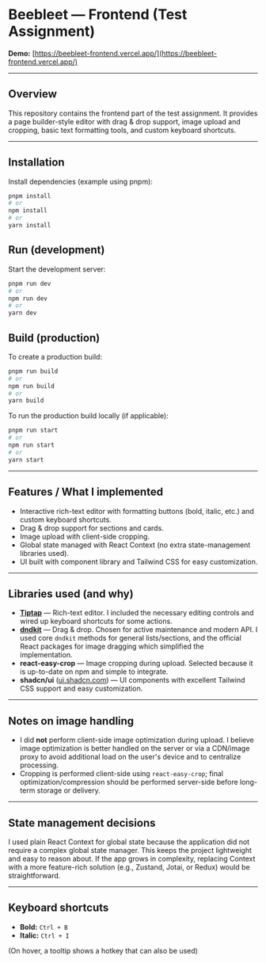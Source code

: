 # Beebleet — Frontend (Test Assignment)

**Demo:** [https://beebleet-frontend.vercel.app/](https://beebleet-frontend.vercel.app/)

---

## Overview

This repository contains the frontend part of the test assignment. It provides a page builder-style editor with drag & drop support, image upload and cropping, basic text formatting tools, and custom keyboard shortcuts.

---

## Installation

Install dependencies (example using pnpm):

```bash
pnpm install
# or
npm install
# or
yarn install
```

## Run (development)

Start the development server:

```bash
pnpm run dev
# or
npm run dev
# or
yarn dev
```

## Build (production)

To create a production build:

```bash
pnpm run build
# or
npm run build
# or
yarn build
```

To run the production build locally (if applicable):

```bash
pnpm run start
# or
npm run start
# or
yarn start
```

---

## Features / What I implemented

- Interactive rich-text editor with formatting buttons (bold, italic, etc.) and custom keyboard shortcuts.
- Drag & drop support for sections and cards.
- Image upload with client-side cropping.
- Global state managed with React Context (no extra state-management libraries used).
- UI built with component library and Tailwind CSS for easy customization.

---

## Libraries used (and why)

- **[Tiptap](https://tiptap.dev/)** — Rich-text editor. I included the necessary editing controls and wired up keyboard shortcuts for some actions.
- **[dndkit](https://dndkit.com/)** — Drag & drop. Chosen for active maintenance and modern API. I used core `dndkit` methods for general lists/sections, and the official React packages for image dragging which simplified the implementation.
- **react-easy-crop** — Image cropping during upload. Selected because it is up-to-date on npm and simple to integrate.
- **shadcn/ui** ([ui.shadcn.com](https://ui.shadcn.com/)) — UI components with excellent Tailwind CSS support and easy customization.

---

## Notes on image handling

- I did **not** perform client-side image optimization during upload. I believe image optimization is better handled on the server or via a CDN/image proxy to avoid additional load on the user's device and to centralize processing.
- Cropping is performed client-side using `react-easy-crop`; final optimization/compression should be performed server-side before long-term storage or delivery.

---

## State management decisions

I used plain React Context for global state because the application did not require a complex global state manager. This keeps the project lightweight and easy to reason about. If the app grows in complexity, replacing Context with a more feature-rich solution (e.g., Zustand, Jotai, or Redux) would be straightforward.

---

## Keyboard shortcuts

- **Bold:** `Ctrl + B`
- **Italic:** `Ctrl + I`

(On hover, a tooltip shows a hotkey that can also be used)
